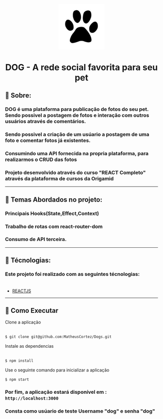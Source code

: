 <div align="center">
    <img  style="width:30%" src="src/Assets/Dog_logo.jpg">
    <h1>DOG - A rede social favorita para seu pet </h1>
</div>


  ## 📔 Sobre:
### **DOG** é uma plataforma para publicação de fotos do seu pet.<br/> Sendo possivel a postagem de fotos e interação com outros usuários através de comentários.


### Sendo possivel a criação de um usúario a postagem de uma foto e comentar fotos já existentes.
### Consumindo uma API fornecida na propria plataforma, para realizarmos o CRUD das fotos


### Projeto desenvolvido através do curso  **"REACT Completo"** através da plataforma de cursos da **Origamid** 

-----------------------------
## 📔 Temas Abordados no projeto:

###  Principais **Hooks(State,Effect,Context)**
###  Trabalho de rotas com **react-router-dom**
###  Consumo de API terceira.
-----------------------------
  ##  🔧 Técnologias:

  ### Este projeto foi realizado com as seguintes técnologias:</br></br>

* [REACTJS](https://pt-br.reactjs.org/)



-----------------------------
## 🚀 Como Executar

Clone a aplicação
```bash

$ git clone git@github.com:MatheusCortez/Dogs.git
```
Instale as dependencias 
```bash

$ npm install
```


Use o seguinte comando para inicializar a aplicação
```bash
$ npm start 
```
### Por fim, a aplicação estará disponível em :  `http://localhost:3000`
### Consta como usúario de teste Username "dog" e senha "dog"


